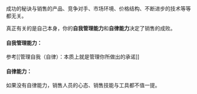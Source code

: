 成功的秘诀与销售的产品、竞争对手、市场环境、价格结构、不断进步的技术等等都无关。

真正有关的是自己本身，你的**自我管理能力**和**自律能力**决定了销售的成败。

#### 自我管理能力：
参考[[管理自我（自律）：本质上就是管理你所做出的承诺]]

#### 自律能力：
如果没有自律能力，销售人员的心态、销售技能与工具都不值一提。